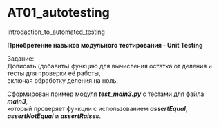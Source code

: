 # AT01_autotesting
 Introdaction_to_automated_testing

__Приобретение навыков модульного тестирования - Unit Testing__

Задание:<br>
Дописать (добавить) функцию для вычисления остатка от деления и тесты для проверки её работы,<br>
включая обработку деления на ноль.

Сформирован пример модуля ___test_main3.py___ с тестами для файла ___main3___,<br>
который проверяет функции с использованием ___assertEqual___, ___assertNotEqual___ и ___assertRaises___.